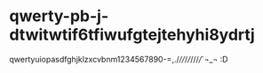 # qwerty-pb-j-dtwitwtif6tfiwufgtejtehyhi8ydrtj
qwertyuiopasdfghjklzxcvbnm1234567890-=,./*//*/*/*///*/*`¬_¬ :D
